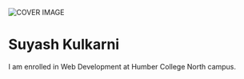 ![COVER IMAGE]()
# Suyash Kulkarni

I am enrolled in Web Development at Humber College North campus.

